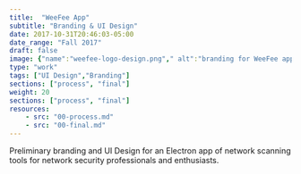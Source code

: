 ```yaml
---
title:  "WeeFee App"
subtitle: "Branding & UI Design"
date: 2017-10-31T20:46:03-05:00
date_range: "Fall 2017"
draft: false
image: {"name":"weefee-logo-design.png"," alt":"branding for WeeFee app"}
type: "work"
tags: ["UI Design","Branding"]
sections: ["process", "final"]
weight: 20
sections: ["process", "final"]
resources:
    - src: "00-process.md"
    - src: "00-final.md"
---
```

Preliminary branding and UI Design for an Electron app of network scanning tools for network security professionals and enthusiasts.